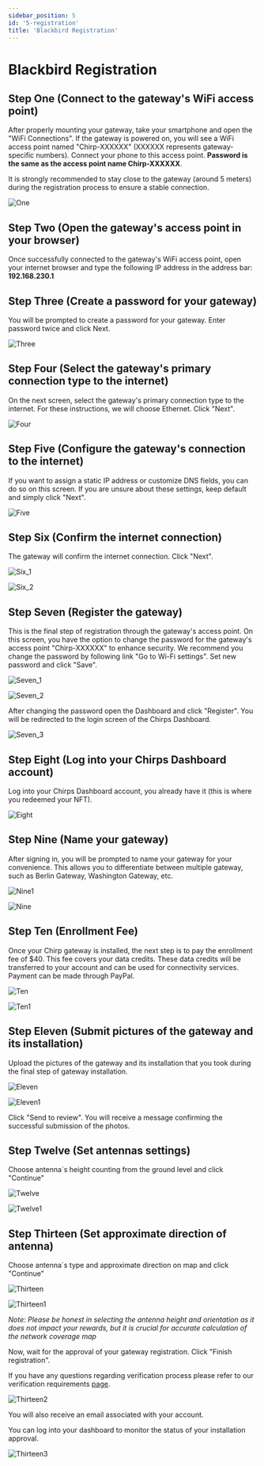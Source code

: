 ```yaml
---
sidebar_position: 5
id: '5-registration'
title: 'Blackbird Registration'
---
```


# Blackbird Registration

## Step One (Connect to the gateway's WiFi access point)

After properly mounting your gateway, take your smartphone and open the "WiFi Connections". If the gateway is powered on, you will see a WiFi access point named "Chirp-XXXXXX" (XXXXXX represents gateway-specific numbers). Connect your phone to this access point. **Password is the same as the access point name Chirp-XXXXXX**.

It is strongly recommended to stay close to the gateway (around 5 meters) during the registration process to ensure a stable connection.

![One](1.jpg)

## Step Two (Open the gateway's access point in your browser)

Once successfully connected to the gateway's WiFi access point, open your internet browser and type the following IP address in the address bar: **192.168.230.1**

## Step Three (Create a password for your gateway)

You will be prompted to create a password for your gateway. Enter password twice and click Next.

![Three](3.jpg)

## Step Four (Select the gateway's primary connection type to the internet)

On the next screen, select the gateway's primary connection type to the internet. For these instructions, we will choose Ethernet. Click "Next".

![Four](4.jpg)

## Step Five (Configure the gateway's connection to the internet)

If you want to assign a static IP address or customize DNS fields, you can do so on this screen. If you are unsure about these settings, keep default and simply click "Next".

![Five](5.jpg)

## Step Six (Confirm the internet connection)

The gateway will confirm the internet connection. Click "Next".

![Six_1](6-1.jpg)

![Six_2](6-2.jpg)

## Step Seven (Register the gateway)

This is the final step of registration through the gateway's access point. On this screen, you have the option to change the password for the gateway's access point "Chirp-XXXXXX" to enhance security. We recommend you change the password by following link "Go to Wi-Fi settings". Set new password and click "Save".

![Seven_1](7-1.jpg)

![Seven_2](7-2.jpg)

After changing the password open the Dashboard and click "Register". You will be redirected to the login screen of the Chirps Dashboard.

![Seven_3](7-3.jpg)

## Step Eight (Log into your Chirps Dashboard account)​

 Log into your Chirps Dashboard account, you already have it (this is where you redeemed your NFT).

![Eight](8-new.png)

## Step Nine (Name your gateway)

After signing in, you will be prompted to name your gateway for your convenience. This allows you to differentiate between multiple gateway, such as Berlin Gateway, Washington Gateway, etc.

![Nine1](9-2.png)

![Nine](9-1.png)

## Step Ten (Enrollment Fee)

Once your Chirp gateway is installed, the next step is to pay the enrollment fee of $40. This fee covers your data credits. These data credits will be transferred to your account and can be used for connectivity services. Payment can be made through PayPal.

![Ten](10-2-alt.jpg)

![Ten1](10-2.jpg)

## Step Eleven (Submit pictures of the gateway and its installation)

Upload the pictures of the gateway and its installation that you took during the final step of gateway installation.

![Eleven](11-2.png)

![Eleven1](11-1.png)

Click "Send to review". You will receive a message confirming the successful submission of the photos.

## Step Twelve (Set antennas settings)

Choose antenna`s height counting from the ground level and click "Continue"

![Twelve](12-2.png)

![Twelve1](12-1.png)

## Step Thirteen (Set approximate direction of antenna)

Choose antenna`s type and approximate direction on map and click "Continue"

![Thirteen](13-2.png)

![Thirteen1](13-1.png)

_Note: Please be honest in selecting the antenna height and orientation as it does not impact your rewards, but it is crucial for accurate calculation of the network coverage map_

Now, wait for the approval of your gateway registration. Click "Finish registration".

If you have any questions regarding verification process please refer to our verification requirements [page](verification).

![Thirteen2](13-3.png)

You will also receive an email associated with your account.

You can log into your dashboard to monitor the status of your installation approval.

![Thirteen3](13-4.png)
